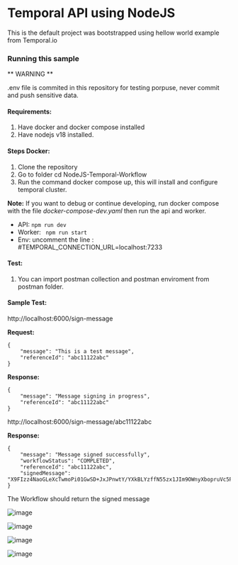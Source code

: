 # Temporal API using NodeJS

This is the default project was bootstrapped using hellow world example from Temporal.io

### Running this sample

** WARNING **

.env file is commited in this repository for testing porpuse, never commit and push sensitive data.

#### Requirements:

1. Have docker and docker compose installed
2. Have nodejs v18 installed.

#### Steps Docker: 

1. Clone the repository
2. Go to folder cd NodeJS-Temporal-Workflow
3. Run the command docker compose up, this will install and configure temporal cluster.

**Note:** 
 If you want to debug or continue developing, run docker compose with the file *docker-compose-dev.yaml* then run the api and worker.
 
- API:  ``` npm run dev ``` 
- Worker: ``` npm run start```
- Env: uncomment the line : #TEMPORAL_CONNECTION_URL=localhost:7233

#### Test:

1. You can import postman collection and postman enviroment from postman folder.


#### Sample Test:

http://localhost:6000/sign-message

**Request:**

```
{
    "message": "This is a test message",
    "referenceId": "abc11122abc"
}

```

**Response:**

```
{
    "message": "Message signing in progress",
    "referenceId": "abc11122abc"
}

```

http://localhost:6000/sign-message/abc11122abc



**Response:**

```
{
    "message": "Message signed successfully",
    "workflowStatus": "COMPLETED",
    "referenceId": "abc11122abc",
    "signedMessage": "X9FIzz4NaoGLeXcTwmoPi01GwSD+JxJPnwtY/YXkBLYzffN55zx1JIm9OWnyXbopruVc5P5HaXfrB2SfCdq06BN8suIvn7ajaMXqz6/9PO67w1J+ahPZ1sgJPvGyyc+X6mrMluK0HdTcwwkBSZAqi4ZCTxEwtCJ2oSK7onrGKNxJEjXToIXzbcmRyuNODVReF0eMku5yc8y9podPZ6buMP2XQhYnPmeOwQDqO38zEv96ff5R1MWDJKt42riuN3HsWQKZQ6JA34LelLQRuJ7OeExpMRz6aNILQ/14nTVkXCfLZ8Qw5m866+T3ktFveCKGrieTPPeVg6Us7Cj9n6ls1Q=="
}
```



The Workflow should return the signed message

![image](https://github.com/DDiscua/NodeJS-Temporal-Workflow/assets/31171755/ceb958d9-94cc-4fa9-a634-a7785d144467)

![image](https://github.com/DDiscua/NodeJS-Temporal-Workflow/assets/31171755/5cf38518-c2f5-4cdb-adcf-224b4ab9505b)

![image](https://github.com/DDiscua/NodeJS-Temporal-Workflow/assets/31171755/64267688-5dcc-4c2b-85a5-367d7e7546f8)

![image](https://github.com/DDiscua/NodeJS-Temporal-Workflow/assets/31171755/3f4c5ef5-efc9-4802-8ec4-a991f010d24d)
